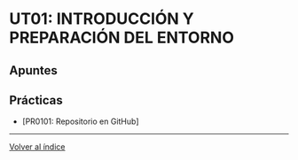 # UT01: INTRODUCCIÓN Y PREPARACIÓN DEL ENTORNO

## Apuntes

## Prácticas

- [PR0101: Repositorio en GitHub]


--- 

[Volver al índice](../index.md)